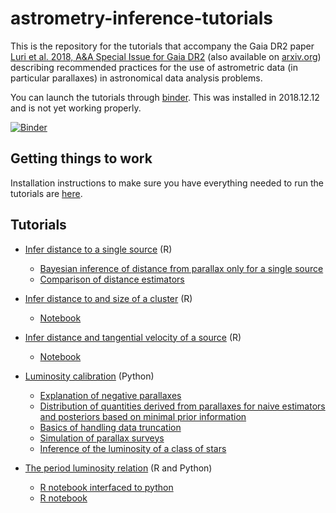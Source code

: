 # astrometry-inference-tutorials
This is the repository for the tutorials that accompany the Gaia DR2 paper [Luri et
al. 2018, A&A Special Issue for Gaia DR2](https://doi.org/10.1051/0004-6361/201832964) (also
available on [arxiv.org](https://arxiv.org/abs/1804.09376)) describing recommended practices for the
use of astrometric data (in particular parallaxes) in astronomical data analysis problems.

You can launch the tutorials through [binder](https://mybinder.org). This was installed in 2018.12.12 and is not yet working
properly.

[![Binder](https://mybinder.org/badge_logo.svg)](https://mybinder.org/v2/gh/agabrown/astrometry-inference-tutorials/v1.0)

## Getting things to work

Installation instructions to make sure you have everything needed to run the tutorials are [here](INSTALL.md).

## Tutorials

* [Infer distance to a single source](./single-source) (R)
  * [Bayesian inference of distance from parallax only for a single source](single-source/tutorial/Distance_inference-single_source.ipynb)
  * [Comparison of distance estimators](/single-source/GraphicalUserInterface/Tutorial.ipynb)

* [Infer distance to and size of a cluster](./multiple-source) (R)
  * [Notebook](./multiple-source/Distance_inference-multiple_sources.ipynb)

* [Infer distance and tangential velocity of a source](./3d-distance) (R)
  * [Notebook](./3d-distance/Distance_and_tangential_velocity_inference.ipynb)

* [Luminosity calibration](./luminosity-calibration) (Python)
  * [Explanation of negative parallaxes](./luminosity-calibration/DemoNegativeParallax.ipynb)
  * [Distribution of quantities derived from parallaxes for naive estimators and posteriors based on
    minimal prior information](./luminosity-calibration/Parallax_related_quantities.ipynb)
  * [Basics of handling data truncation](./luminosity-calibration/Handling_Data_Truncation.ipynb)
  * [Simulation of parallax surveys](./luminosity-calibration/Parallax_survey_simulation.ipynb)
  * [Inference of the luminosity of a class of
    stars](./luminosity-calibration/Luminosity_Inference_DistPrior.ipynb)

* [The period luminosity relation](./period-luminosity-relation) (R and Python)
  * [R notebook interfaced to python](./period-luminosity-relation/TutorialPLZ-rp2.ipynb)
  * [R notebook](./period-luminosity-relation/TutorialPLZ_R.ipynb)
